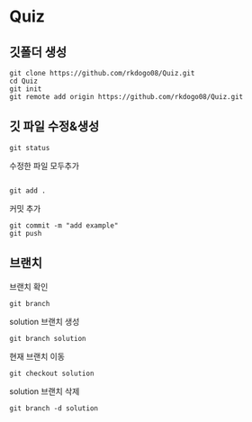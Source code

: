 # Quiz

## 깃폴더 생성
```
git clone https://github.com/rkdogo08/Quiz.git
cd Quiz
git init
git remote add origin https://github.com/rkdogo08/Quiz.git
```

## 깃 파일 수정&생성
```
git status
```
수정한 파일 모두추가
```

git add .
```
커밋 추가
```
git commit -m "add example"
git push
```

## 브랜치
브랜치 확인
```
git branch
```
solution 브랜치 생성
```
git branch solution
```
현재 브랜치 이동
```
git checkout solution
```

solution 브랜치 삭제
```
git branch -d solution

```

